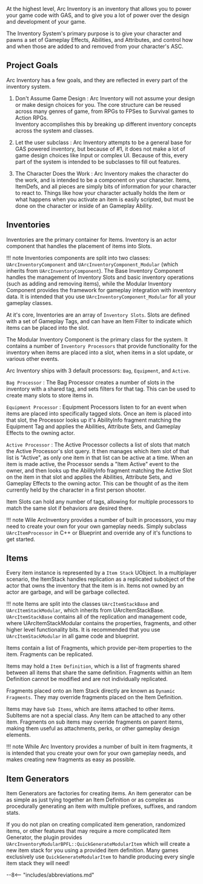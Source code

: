 At the highest level, Arc Inventory is an inventory that allows you to power your game code with GAS, and to give you a lot of power over the design and development of your game.

The Inventory System's primary purpose is to give your character and pawns a set of Gameplay Effects, Abilities, and Attributes, and control how and when those are added to and removed from your character's ASC.

## Project Goals

Arc Inventory has a few goals, and they are reflected in every part of the inventory system.

1. Don't Assume Game Design
:   Arc Inventory will not assume your design or make design choices for you.  The core structure can be reused across many genres of game, from RPGs to FPSes to Survival games to Action RPGs.  
    Inventory accomplishes this by breaking up different inventory concepts across the system and classes. 

2. Let the user subclass
:   Arc Inventory attempts to be a general base for GAS powered inventory, but because of #1, it does not make a lot of game design choices like Input or complex UI.  Because of this, every part of the system is intended to be subclasses to fill out features.  

3. The Character Does the Work
:   Arc Inventory makes the character do the work, and is intended to be a component on your character.  Items, ItemDefs, and all pieces are simply bits of information for your character to react to.  Things like how your character actually holds the item or what happens when you activate an item is easily scripted, but must be done on the character or inside of an Gameplay Ability.

## Inventories

Inventories are the primary container for Items.  Inventory is an actor component that handles the placement of items into Slots.  

!!! note
    Inventories components are split into two classes: `UArcInventoryComponent` and `UArcInventoryComponent_Modular` (which inherits from `UArcInventoryComponent`).  The Base Inventory Component handles the management of Inventory Slots and basic inventory operations (such as adding and removing items), while the Modular Inventory Component provides the framework for gameplay integration with inventory data.  It is intended that you use `UArcInventoryComponent_Modular` for all your gameplay classes.    

At it's core, Inventories are an array of `Inventory Slots`.  Slots are defined with a set of Gameplay Tags, and can have an Item Filter to indicate which items can be placed into the slot.  

The Modular Inventory Component is the primary class for the system.  It contains a number of `Inventory Processors` that provide functionality for the inventory when items are placed into a slot, when items in a slot update, or various other events.

Arc Inventory ships with 3 default processors: `Bag`, `Equipment`, and `Active`. 


`Bag Processor`
:   The Bag Processor creates a number of slots in the inventory with a shared tag, and sets filters for that tag.  This can be used to create many slots to store items in. 

`Equipment Processor`
:   Equipment Processors listen to for an event when items are placed into specifically tagged slots.  Once an item is placed into that slot, the Processor looks up it's AbilityInfo fragment matching the Equipment Tag and applies the Abilities, Attribute Sets, and Gameplay Effects to the owning actor.  

`Active Processor`
:   The Active Processor collects a list of slots that match the Active Processor's slot query.  It then manages which item slot of that list is "Active", as only one item in that list can be active at a time.  When an item is made active, the Processor sends a "Item Active" event to the owner, and then looks up the AbilityInfo fragment matching the Active Slot on the item in that slot and applies the Abilities, Attribute Sets, and Gameplay Effects to the owning actor.  This can be thought of as the item currently held by the character in a first person shooter.

Item Slots can hold any number of tags, allowing for multiple processors to match the same slot if behaviors are desired there.  

!!! note
    Wile ArcInventory provides a number of built in processors, you may need to create your own for your own gameplay needs.  Simply subclass `UArcItemProcessor` in C++ or Blueprint and override any of it's functions to get started.  

## Items

Every item instance is represented by a `Item Stack` UObject.  In a multiplayer scenario, the ItemStack handles replication as a replicated subobject of the actor that owns the inventory that the item is in.  Items not owned by an actor are garbage, and will be garbage collected.

!!! note
    Items are split into the classes `UArcItemStackBase` and `UArcItemStackModular`, which inherits from UArcItemStackBase. `UArcItemStackBase` contains all of the replication and management code, where UArcItemStackModular contains the properties, fragments, and other higher level functionality bits.  It is recommended that you use `UArcItemStackModular` in all game code and blueprint.

Items contain a list of Fragments, which provide per-item properties to the item.  Fragments can be replicated.  

Items may hold a `Item Definition`, which is a list of fragments shared between all items that share the same definition.  Fragments within an Item Definition cannot be modified and are not individually replicated.

Fragments placed onto an Item Stack directly are known as `Dynamic Fragments`.  They may override fragments placed on the Item Definition.

Items may have `Sub Items`, which are items attached to other items.  SubItems are not a special class.  Any Item can be attached to any other item.  Fragments on sub items may override fragments on parent items, making them useful as attachments, perks, or other gameplay design elements.

!!! note
    While Arc Inventory provides a number of built in item fragments, it is intended that you create your own for your own gameplay needs, and makes creating new fragments as easy as possible.  

## Item Generators

Item Generators are factories for creating items.  An item generator can be as simple as just tying together an Item Definition or as complex as procedurally generating an item with multiple prefixes, suffixes, and random stats.  

If you do not plan on creating complicated item generation, randomized items, or other features that may require a more complicated Item Generator, the plugin provides `UArcInventoryModularBPFL::QuickGenerateModularItem` which will create a new item stack for you using a provided item definition.  Many games exclusively use `QuickGenerateModularItem` to handle producing every single item stack they will need!



--8<-- "includes/abbreviations.md"